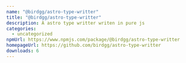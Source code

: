 ```yaml
---
name: "@birdgg/astro-type-writter"
title: "@birdgg/astro-type-writter"
description: A astro type writter writen in pure js
categories:
  - uncategorized
npmUrl: https://www.npmjs.com/package/@birdgg/astro-type-writter
homepageUrl: https://github.com/birdgg/astro-type-writter
downloads: 6
---
```

